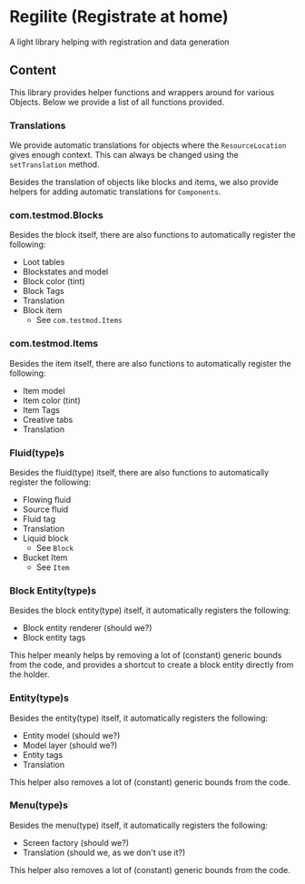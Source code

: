 # Regilite (Registrate at home)
A light library helping with registration and data generation

## Content
This library provides helper functions and wrappers around for various Objects. Below we provide a list of all
functions provided.

### Translations
We provide automatic translations for objects where the `ResourceLocation` gives enough context. This can always 
be changed using the `setTranslation` method.

Besides the translation of objects like blocks and items, we also provide helpers for adding automatic translations for `Components`.

### com.testmod.Blocks
Besides the block itself, there are also functions to automatically register the following:
- Loot tables
- Blockstates and model
- Block color (tint)
- Block Tags
- Translation
- Block item 
  - See `com.testmod.Items`

### com.testmod.Items
Besides the item itself, there are also functions to automatically register the following:
- Item model
- Item color (tint)
- Item Tags
- Creative tabs
- Translation

### Fluid(type)s
Besides the fluid(type) itself, there are also functions to automatically register the following:
- Flowing fluid
- Source fluid
- Fluid tag
- Translation
- Liquid block
    - See `Block`
- Bucket Item
  - See `Item`

### Block Entity(type)s
Besides the block entity(type) itself, it automatically registers the following:

- Block entity renderer (should we?)
- Block entity tags

This helper meanly helps by removing a lot of (constant) generic bounds from the code, and provides a shortcut to
create a block entity directly from the holder.

### Entity(type)s
Besides the entity(type) itself, it automatically registers the following:

- Entity model (should we?)
- Model layer (should we?)
- Entity tags
- Translation

This helper also removes a lot of (constant) generic bounds from the code.

### Menu(type)s
Besides the menu(type) itself, it automatically registers the following:

- Screen factory (should we?)
- Translation (should we, as we don't use it?)

This helper also removes a lot of (constant) generic bounds from the code.
